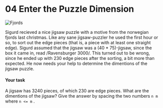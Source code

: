 # 04 Enter the Puzzle Dimension
![Fjords](https://dl.dropboxusercontent.com/u/1833533/fjorder_scaled.jpg)

Sigurd recieved a nice jigsaw puzzle with a motive from the norwegian
fjords last christmas. Like any sane jigsaw-puzzler he used the first
hour or so, to sort out the edge pieces (that is, a piece with at least
one straight edge). Sigurd assumed that the jigsaw was a (40 *
75)-jigsaw, since the box it came in, read /Ravensburger 3000/. This
turned out to be wrong, since he ended up with 230 edge pieces after
the sorting, a bit more than expected. He now needs your help to
determine the dimentions of the jigsaw puzzle.

#### Your task

A jigsaw has 3240 pieces, of which 230 are edge pieces. What are the
dimentions of the jigsaw?
Give the answer by spacing the two numbers `n m` where `n <= m` .
